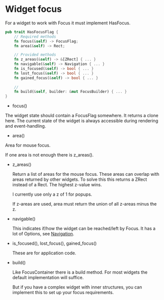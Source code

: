 
# Widget focus

For a widget to work with Focus it must implement HasFocus.

```rust
pub trait HasFocusFlag {
    // Required methods
    fn focus(&self) -> FocusFlag;
    fn area(&self) -> Rect;

    // Provided methods
    fn z_areas(&self) -> &[ZRect] { ... }
    fn navigable(&self) -> Navigation { ... }
    fn is_focused(&self) -> bool { ... }
    fn lost_focus(&self) -> bool { ... }
    fn gained_focus(&self) -> bool { ... }
    
    // 
    fn build(&self, builder: &mut FocusBuilder) { ... }
}
```

* focus()

The widget state should contain a FocusFlag somewhere. It returns a
clone here. The current state of the widget is always accessible 
during rendering and event-handling. 

* area()

Area for mouse focus. 

If one area is not enough there is z_areas(). 

* z_areas()
  
  Return a list of areas for the mouse focus. These areas can
  overlap with areas returned by other widgets. To solve this
  this returns a ZRect instead of a Rect. The highest z-value
  wins.
  
  I currently use only a z of 1 for popups.
  
  If z-areas are used, area must return the union of all z-areas
  minus the z.
  
* navigable()
  
  This indicates if/how the widget can be reached/left by Focus.
  It has a lot of Options, see [Navigation][refNavigation].
  
* is_focused(), lost_focus(), gained_focus()
  
  These are for application code.
  
* build()

  Like FocusContainer there is a build method. For most widgets
  the default implementation will suffice. 
  
  But if you have a complex widget with inner structures, 
  you can implement this to set up your focus requirements.     
  
    
[refNavigation]: https://docs.rs/rat-focus/latest/rat_focus/enum.Navigation.html

    
